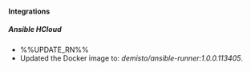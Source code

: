 
#### Integrations

##### Ansible HCloud

- %%UPDATE_RN%%
- Updated the Docker image to: *demisto/ansible-runner:1.0.0.113405*.

